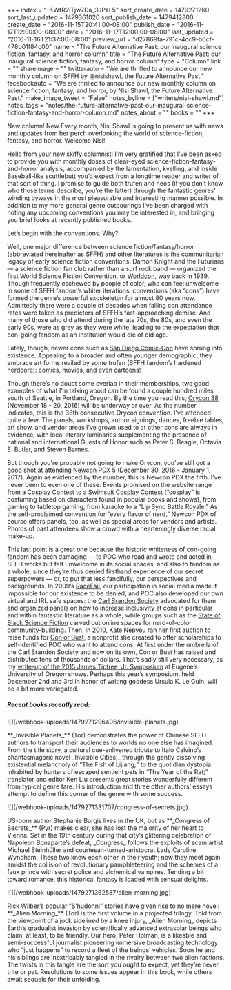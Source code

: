 +++
index = "-KWfR2iTjw7Da_3JPzL5"
sort_create_date = 1479271260
sort_last_updated = 1479361020
sort_publish_date = 1479412800
create_date = "2016-11-15T20:41:00-08:00"
publish_date = "2016-11-17T12:00:00-08:00"
date = "2016-11-17T12:00:00-08:00"
last_updated = "2016-11-16T21:37:00-08:00"
preview_url = "d27869fa-791c-4cc9-b6cf-478b01f84c00"
name = "The Future Alternative Past: our inaugural science fiction, fantasy, and horror column"
title = "The Future Alternative Past: our inaugural science fiction, fantasy, and horror column"
type = "Column"
link = ""
shareimage = ""
twitterauto = "We are thrilled to announce our new monthly column on SFFH by @nisishawl, the Future Alternative Past."
facebookauto = "We are thrilled to announce our new monthly column on science fiction, fantasy, and horror, by Nisi Shawl, the Future Alternative Past."
make_image_tweet = "False"
notes_byline = ["writers/nisi-shawl.md"]
notes_tags = "notes/the-future-alternative-past-our-inaugural-science-fiction-fantasy-and-horror-column.md"
notes_about = ""
books = ""
+++
<p class="intro">New column! New Every month, Nisi Shawl is going to present us with news and updates from her perch overlooking the world of science-fiction, fantasy, and horror. Welcome Nisi!</p>

Hello from your new skiffy columnist! I’m very gratified that I’ve been asked to provide you with monthly doses of clear-eyed science-fiction-fantasy-and-horror analysis, accompanied by the lamentation, kvelling, and Inside Baseball-like scuttlebutt you’d expect from a longtime reader and writer of that sort of thing. I promise to guide both trufen and neos (if you don’t know who those terms describe, you’re the latter) through the fantastic genres’ winding byways in the most pleasurable and interesting manner possible. In addition to my more general genre outpourings I’ve been charged with noting any upcoming conventions you may be interested in, and bringing you brief looks at recently published books.

<div class="break"></div>

Let’s begin with the conventions. Why?

Well, one major difference between science fiction/fantasy/horror (abbreviated hereinafter as SFFH) and other literatures is the communitarian legacy of early science fiction conventions. Damon Knight and the Futurians &mdash; a science fiction fan club rather than a surf rock band &mdash; organized the first World Science Fiction Convention, or <a href="http://www.worldcon.org/" title="Worldcon | The World Science Fiction Convention">Worldcon</a>, way back in 1939. Though frequently eschewed by people of color, who can feel unwelcome in some of SFFH fandom’s whiter iterations, conventions (aka “cons”) have formed the genre’s powerful exoskeleton for almost 80 years now. Admittedly there were a couple of decades when falling con attendance rates were taken as predictors of SFFH’s fast-approaching demise. And many of those who did attend during the late 70s, the 80s, and even the early 90s, were as grey as they were white, leading to the expectation that con-going fandom as an institution would die of old age.

Lately, though, newer cons such as <a href="http://www.comic-con.org/" title="Comic-Con International: San Diego">San Diego Comic-Con</a> have sprung into existence. Appealing to a broader and often younger demographic, they embrace art forms reviled by some trufen (SFFH fandom’s hardened nerdcore): comics, movies, and even cartoons!

Though there’s no doubt some overlap in their memberships, two good examples of what I’m talking about can be found a couple hundred miles south of Seattle, in Portland, Oregon. By the time you read this, <a href="http://38.orycon.org/" title="OryCon 38 | November 18-20, 2016">Orycon 38</a> (November 18 - 20, 2016) will be underway or over. As the number indicates, this is the 38th consecutive Orycon convention. I’ve attended quite a few. The panels, workshops, author signings, dances, freebie tables, art show, and vendor areas I’ve grown used to at other cons are always in evidence, with local literary luminaries supplementing the presence of national and international Guests of Honor such as Peter S. Beagle, Octavia E. Butler, and Steven Barnes.

But though you're probably not going to make Orycon, you’ve still got a good shot at attending <a href="http://www.newconpdx.com/" title="Newcon PDX">Newcon PDX 5</a> (December 30, 2016 - January 1, 2017). Again as evidenced by the number, this is Newcon PDX the fifth. I’ve never been to even one of these. Events promised on the website range from a Cosplay Contest to a Swimsuit Cosplay Contest (“cosplay” is costuming based on characters found in popular books and shows), from gaming to tabletop gaming, from karaoke to a “Lip Sync Battle Royale.” As the self-proclaimed convention for “every flavor of nerd,” Newcon PDX of course offers panels, too, as well as special areas for vendors and artists. Photos of past attendees show a crowd with a hearteningly diverse racial make-up.

This last point is a great one because the historic whiteness of con-going fandom has been damaging &mdash; to POC who read and wrote and acted in SFFH works but felt unwelcome in its social spaces, and also to fandom as a whole, since they’re thus denied firsthand experience of our secret superpowers &mdash; or, to put that less fancifully, our perspectives and backgrounds. In 2009’s [RaceFail](http://geekfeminism.wikia.com/wiki/Racefail), our participation in social media made it impossible for our existence to be denied, and POC also developed our own virtual and IRL safe spaces: the [Carl Brandon Society](http://carlbrandon.org/) advocated for them and organized panels on how to increase inclusivity at cons in particular and within fantastic literature as a whole, while groups such as the [State of Black Science Fiction](https://www.facebook.com/groups/blackscifi/) carved out online spaces for nerd-of-color community-building. Then, in 2010, Kate Nepveu ran her first auction to raise funds for [Con or Bust](http://con-or-bust.org/), a nonprofit she created to offer scholarships to self-identified POC who want to attend cons. At first under the umbrella of the Carl Brandon Society and now on its own, Con or Bust has raised and distributed tens of thousands of dollars. That’s sadly still very necessary, as my [write-up of the 2015 James Tiptree, Jr. Symposium](https://www.kickstarter.com/projects/lightspeedmagazine/people-of-colour-destroy-science-fiction/posts/1486132) at Eugene’s University of Oregon shows. Perhaps this year’s symposium, held December 2nd and 3rd in honor of writing goddess Ursula K. Le Guin, will be a bit more variegated.

<div class="break"></div>

<h5>Recent books recently read:</h5>

<p class="image-left">![](/webhook-uploads/1479271296406/invisible-planets.jpg)</p>**_Invisible Planets_** (Tor) demonstrates the power of Chinese SFFH authors to transport their audiences to worlds no one else has imagined. From the title story, a cultural cue-enlivened tribute to Italo Calvino’s phantasmagoric novel _Invisible Cities;_ through the gently dissolving existential melancholy of “The Fish of Lijiang;” to the quotidian dystopia inhabited by hunters of escaped sentient pets in “The Year of the Rat;” translator and editor Ken Liu presents great stories wonderfully different from typical genre fare. His introduction and three other authors’ essays attempt to define this corner of the genre with some success.

<div class="break"></div>

<p class="image-left">![](/webhook-uploads/1479271331707/congress-of-secrets.jpg)</p>US-born author Stephanie Burgis lives in the UK, but as **_Congress of Secrets_** (Pyr) makes clear, she has lost the majority of her heart to Vienna. Set in the 19th century during that city’s glittering celebration of Napoleon Bonaparte’s defeat, _Congress_ follows the exploits of scam artist Michael Steinhüller and courtesan-turned-aristocrat Lady Caroline Wyndham. These two knew each other in their youth; now they meet again amidst the collision of revolutionary pamphleteering and the schemes of a faux prince with secret police and alchemical vampires. Tending a bit toward romance, this historical fantasy is loaded with sensual delights.

<div class="break"></div>

<p class="image-left">![](/webhook-uploads/1479271362587/alien-morning.jpg)</p>Rick Wilber’s popular “S’hudonni” stories have given rise to no mere novel: **_Alien Morning_** (Tor) is the first volume in a projected trilogy. Told from the viewpoint of a jock sidelined by a knee injury, _Alien Morning_ depicts Earth’s gradualist invasion by scientifically advanced extrasolar beings who claim, at least, to be friendly. Our hero, Peter Holman, is a likeable and semi-successful journalist pioneering immersive broadcasting technology who “just happens” to record a fleet of the beings’ vehicles. Soon he and his siblings are inextricably tangled in the rivalry between two alien factions. The twists in this tangle are the sort you ought to expect, yet they’re never trite or pat. Resolutions to some issues appear in this book, while others await sequels for their unfolding.